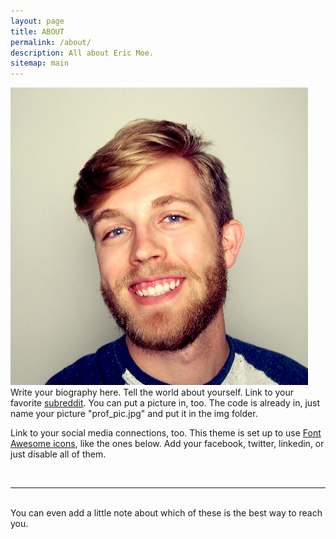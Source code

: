 ```yaml
---
layout: page
title: ABOUT
permalink: /about/
description: All about Eric Moe.
sitemap: main
---
```


<img class="col one right" src="/img/prof_pic.jpg">

<br/>
Write your biography here. Tell the world about yourself. Link to your favorite <a href="http://reddit.com" target="blank">subreddit</a>. You can put a picture in, too. The code is already in, just name your picture "prof_pic.jpg" and put it in the img folder. 

Link to your social media connections, too. This theme is set up to use <a href="http://fortawesome.github.io/Font-Awesome/" target="blank">Font Awesome icons</a>, like the ones below. Add your facebook, twitter, linkedin, or just disable all of them. 

<br/>
<hr/>
<br/>
<span class="contacticon2 center">
	<a href="mailto:{{ site.email }}"><span class="fa-stack fa-lg">
	  <i class="fa fa-square fa-stack-2x"></i>
	  <i class="fa fa-envelope fa-stack-1x fa-inverse"></i>
	</span></a> 
	<a href="{{ site.instagram }}" target="_blank"><span class="fa-stack fa-lg">
	  <i class="fa fa-square fa-stack-2x"></i>
	  <i class="fa fa-instagram fa-stack-1x fa-inverse"></i>
	</span></a> 
	<a href="{{ site.twitter }}" target="_blank"><span class="fa-stack fa-lg">
	  <i class="fa fa-square fa-stack-2x"></i>
	  <i class="fa fa-twitter fa-stack-1x fa-inverse"></i>
	</span></a> 
	<a href="{{ site.dribbble }}" target="_blank"><span class="fa-stack fa-lg">
	  <i class="fa fa-square fa-stack-2x"></i>
	  <i class="fa fa-dribbble fa-stack-1x fa-inverse"></i>
	</span></a> 
	<a href="{{ site.linkedin }}" target="_blank"><span class="fa-stack fa-lg">
	  <i class="fa fa-square fa-stack-2x"></i>
	  <i class="fa fa-linkedin fa-stack-1x fa-inverse"></i>
	</span></a> 
	<a href="{{ site.tumblr }}" target="_blank"><span class="fa-stack fa-lg">
	  <i class="fa fa-square fa-stack-2x"></i>
	  <i class="fa fa-tumblr fa-stack-1x fa-inverse"></i>
	</span></a> 
	<a href="{{ site.pinterest }}" target="_blank"><span class="fa-stack fa-lg">
	  <i class="fa fa-square fa-stack-2x"></i>
	  <i class="fa fa-pinterest fa-stack-1x fa-inverse"></i>
	</span></a> 
	<a href="{{ site.reddit }}" target="_blank"><span class="fa-stack fa-lg">
	  <i class="fa fa-square fa-stack-2x"></i>
	  <i class="fa fa-reddit-alien fa-stack-1x fa-inverse"></i>
	</span></a> 
	<a href="https://github.com/geomoetric/" target="_blank"><span class="fa-stack fa-lg">
	  <i class="fa fa-square fa-stack-2x"></i>
	  <i class="fa fa-github-alt fa-stack-1x fa-inverse"></i>
	</span></a> 
	<a href="{{ site.github }}" target="_blank"><span class="fa-stack fa-lg">
	  <i class="fa fa-square fa-stack-2x"></i>
	  <i class="fa fa-shopping-basket fa-stack-1x fa-inverse"></i>
	</span></a> 
	<a href="{{ site.behance }}" target="_blank"><span class="fa-stack fa-lg">
	  <i class="fa fa-square fa-stack-2x"></i>
	  <i class="fa fa-behance fa-stack-1x fa-inverse"></i>
	</span></a>
</span>

<div class="col three caption">
	You can even add a little note about which of these is the best way to reach you.
</div>

<!--
	<a href="mailto:geomoetric@gmail.com"><i class="fa fa-envelope-square"></i></a> <a href="https://www.instagram.com/geomoetric/" target="_blank"><i class="fa fa-instagram"></i></a> <a href="https://twitter.com/geomoetric/" target="_blank"><i class="fa fa-twitter-square"></i></a> <a href="https://dribbble.com/geomoetric/" target="_blank"><i class="fa fa-dribbble"></i></a> <a href="https://www.linkedin.com/in/geomoetric/" target="_blank"><i class="fa fa-linkedin-square"></i></a> <a href="http://geomoetric.tumblr.com/" target="_blank"><i class="fa fa-tumblr-square"></i></a> <a href="https://www.pinterest.com/geomoetric/" target="_blank"><i class="fa fa-pinterest-square"></i></a> <a href="ttps://www.reddit.com/user/geomoetric/" target="_blank"><i class="fa fa-reddit-square"></i></a> <a href="https://github.com/geomoetric/" target="_blank"><i class="fa fa-github-square"></i></a> <a href="https://www.etsy.com/shop/Geomoetric/" target="_blank"><i class="fa fa-shopping-cart"></i></a> <a href="https://www.behance.net/EricMoe" target="_blank"><i class="fa fa-behance-square"></i></a>
    
    <a href="mailto:geomoetric@gmail.com"><i class="fa fa-envelope"></i></a> <a href="https://www.instagram.com/geomoetric/" target="_blank"><i class="fa fa-instagram"></i></a> <a href="https://twitter.com/geomoetric/" target="_blank"><i class="fa fa-twitter"></i></a> <a href="https://dribbble.com/geomoetric/" target="_blank"><i class="fa fa-dribbble"></i></a> <a href="https://www.linkedin.com/in/geomoetric/" target="_blank"><i class="fa fa-linkedin"></i></a> <a href="http://geomoetric.tumblr.com/" target="_blank"><i class="fa fa-tumblr"></i></a> <a href="https://www.pinterest.com/geomoetric/" target="_blank"><i class="fa fa-pinterest"></i></a> <a href="ttps://www.reddit.com/user/geomoetric/" target="_blank"><i class="fa fa-reddit"></i></a> <a href="https://github.com/geomoetric/" target="_blank"><i class="fa fa-github"></i></a> <a href="https://www.etsy.com/shop/Geomoetric/" target="_blank"><i class="fa fa-shopping-cart"></i></a> <a href="https://www.behance.net/EricMoe" target="_blank"><i class="fa fa-behance"></i></a>
    
    -->

